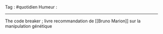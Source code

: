 Tag : #quotidien 
Humeur : 
***

The code breaker ; livre recommandation de [[Bruno Marion]] sur la manipulation génétique 
